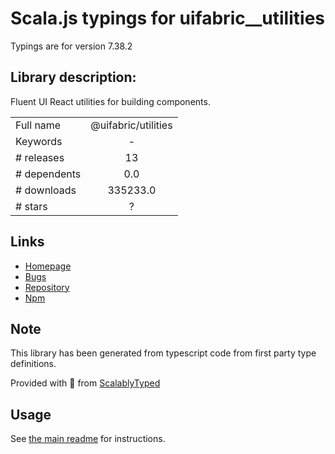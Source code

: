
# Scala.js typings for uifabric__utilities

Typings are for version 7.38.2

## Library description:
Fluent UI React utilities for building components.

|                    |                 |
| ------------------ | :-------------: |
| Full name          | @uifabric/utilities |
| Keywords           | - |
| # releases         | 13 |
| # dependents       | 0.0 |
| # downloads        | 335233.0 |
| # stars            | ? |

## Links
- [Homepage](https://github.com/microsoft/fluentui#readme)
- [Bugs](https://github.com/microsoft/fluentui/issues)
- [Repository](https://github.com/microsoft/fluentui)
- [Npm](https://www.npmjs.com/package/%40uifabric%2Futilities)
    


## Note
This library has been generated from typescript code from first party type definitions.

Provided with :purple_heart: from [ScalablyTyped](https://github.com/oyvindberg/ScalablyTyped)

## Usage
See [the main readme](../../readme.md) for instructions.


